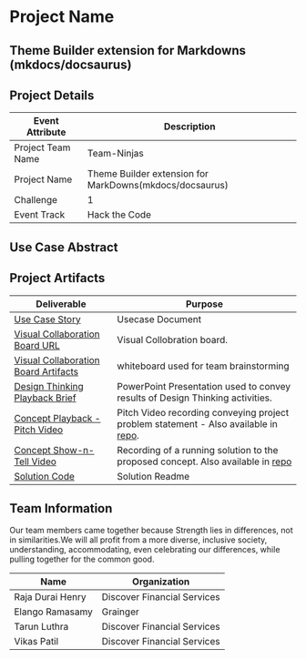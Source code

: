 
 
# Project Name
## Theme Builder extension for Markdowns (mkdocs/docsaurus)

## Project Details
<!--- Template Instructions  
  Provide your team specific details:

    Challenge should have a numeric value {1, 2, etc}.

    Event Track should have one of the following values: "Hack the Code", "Design Thinking", "Not Applicable".
--->

| Event Attribute| Description |
| --- | --- |
| Project Team Name | Team-Ninjas |
| Project Name | Theme Builder extension for MarkDowns(mkdocs/docsaurus) |
| Challenge | 1 |
| Event Track | Hack the Code |

## Use Case Abstract
<!--- Template Instructions  
  Provide a brief description of the use case tackled by the team.
--->
## Project Artifacts



| Deliverable | Purpose |
| --- | --- |
| [Use Case Story](./hackproject/usecase/usecase.md) | Usecase Document | 
| [Visual Collaboration Board URL](https://app.mural.co/t/elango8847/m/elango8847/1682395173333/a70cfa95975b18277cdafad61dded2eb454dcdec?invited=true&sender=ucb99b0252d91904961698868) | Visual Collobration board. | 
| [Visual Collaboration Board Artifacts](./hackproject/media/board) | whiteboard used for team brainstorming | 
| [Design Thinking Playback Brief](./challenges/common/presentations/gaad-hackathon-playback-template.pptx)| PowerPoint Presentation used to convey results of Design Thinking activities. | 
| [Concept Playback - Pitch Video](https://youtu.be/S2imfqFzMyo)|  Pitch Video recording conveying project problem statement - Also available in [repo](https://github.com/elangor/finos-accessability-ninjas-hackathon/blob/main/hackproject/media/ninjas-markdown-themebuilder-concept.mp4). | 
| [Concept Show-n-Tell Video](https://www.youtube.com/watch?v=0Qg0gABcrvI) | Recording of a running solution to the proposed concept. Also available in [repo](https://github.com/elangor/finos-accessability-ninjas-hackathon/blob/main/hackproject/media/ninjas-markdown-themebuilder-showntell.mp4) | 
| [Solution Code](./hackproject/README.md)  | Solution Readme   | 



## Team Information


Our team members came together because Strength lies in differences, not in similarities.We will all profit from a more diverse, inclusive society, understanding, accommodating, even celebrating our differences, while pulling together for the common good.
 
| Name | Organization |
| --- | --- |
| Raja Durai Henry | Discover Financial Services |
| Elango Ramasamy | Grainger |
| Tarun Luthra | Discover Financial Services |
| Vikas Patil | Discover Financial Services |

